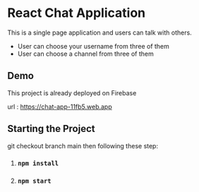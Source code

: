# React Chat Application

This is a single page application and users can talk with others. 
- User can choose your username from three of them 
- User can choose a channel from three of them 

## Demo
This project is already deployed on Firebase

url : https://chat-app-11fb5.web.app
## Starting the Project
git checkout branch main then following these step:
1. ### `npm install`
2. ### `npm start`


